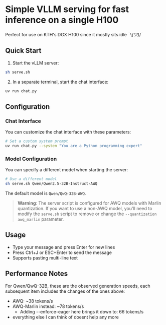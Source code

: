 # Simple VLLM serving for fast inference on a single H100

Perfect for use on KTH's DGX H100 since it mostly sits idle ¯\\_(ツ)_/¯

## Quick Start

1. Start the vLLM server:
```bash
sh serve.sh
```

2. In a separate terminal, start the chat interface:
```bash
uv run chat.py
```

## Configuration

### Chat Interface

You can customize the chat interface with these parameters:

```bash
# Set a custom system prompt
uv run chat.py --system "You are a Python programming expert"
```

### Model Configuration

You can specify a different model when starting the server:

```bash
# Use a different model
sh serve.sh Qwen/Qwen2.5-32B-Instruct-AWQ
```

The default model is `Qwen/QwQ-32B-AWQ`.

> **Warning**: The server script is configured for AWQ models with Marlin quantization. If you want to use a non-AWQ model, you'll need to modify the `serve.sh` script to remove or change the `--quantization awq_marlin` parameter.

## Usage

- Type your message and press Enter for new lines
- Press Ctrl+J or ESC+Enter to send the message
- Supports pasting multi-line text

## Performance Notes

For Qwen/QwQ-32B, these are the observed generation speeds, each subsequent item includes the changes of the ones above:

- AWQ: ~38 tokens/s
- AWQ-Marlin instead: ~78 tokens/s
  - Adding --enforce-eager here brings it down to: 66 tokens/s
- everything else I can think of doesnt help any more
  